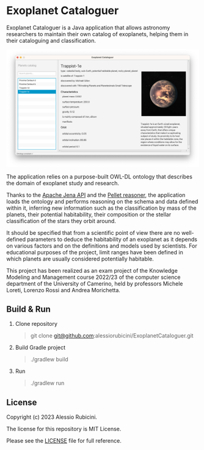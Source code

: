 # Exoplanet Cataloguer

Exoplanet Cataloguer is a Java application that allows astronomy researchers to maintain their own catalog of exoplanets, helping them in their cataloguing and classification.

![Application UI](.github/application.png)

The application relies on a purpose-built OWL-DL ontology that describes the domain of exoplanet study and research.

Thanks to the [Apache Jena API](https://jena.apache.org/documentation/inference/index.html) and the [Pellet reasoner](https://github.com/Galigator/openllet), the application loads the ontology and performs reasoning on the schema and data defined within it, inferring new information such as the classification by mass of the planets, their potential habitability, their composition or the stellar classification of the stars they orbit around.

It should be specified that from a scientific point of view there are no well-defined parameters to deduce the habitability of an exoplanet as it depends on various factors and on the definitions and models used by scientists. For educational purposes of the project, limit ranges have been defined in which planets are usually considered potentially habitable.

This project has been realized as an exam project of the Knowledge Modeling and Management course 2022/23 of the computer science department of the University of Camerino, held by professors Michele Loreti, Lorenzo Rossi and Andrea Morichetta.



## Build & Run

1. Clone repository
    > git clone git@github.com:alessiorubicini/ExoplanetCataloguer.git

2. Build Gradle project
    > ./gradlew build

3. Run
    > ./gradlew run

## License
Copyright (c) 2023 Alessio Rubicini.

The license for this repository is MIT License.

Please see the [LICENSE](LICENSE) file for full reference.